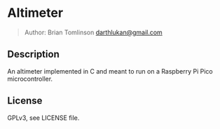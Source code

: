 # Altimeter
> Author: Brian Tomlinson <darthlukan@gmail.com>

## Description

An altimeter implemented in C and meant to run on a Raspberry Pi Pico
microcontroller.

## License
GPLv3, see LICENSE file.
